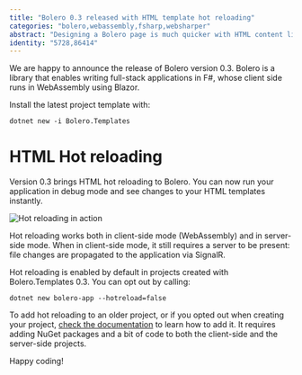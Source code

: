 ```yaml
---
title: "Bolero 0.3 released with HTML template hot reloading"
categories: "bolero,webassembly,fsharp,websharper"
abstract: "Designing a Bolero page is much quicker with HTML content live editing."
identity: "5728,86414"
---
```

We are happy to announce the release of Bolero version 0.3. Bolero is a library that enables writing full-stack applications in F#, whose client side runs in WebAssembly using Blazor.

Install the latest project template with:

```
dotnet new -i Bolero.Templates
```

# HTML Hot reloading

Version 0.3 brings HTML hot reloading to Bolero. You can now run your application in debug mode and see changes to your HTML templates instantly.

![Hot reloading in action](https://raw.githubusercontent.com/wiki/fsbolero/Bolero/hotreload.gif)

Hot reloading works both in client-side mode (WebAssembly) and in server-side mode. When in client-side mode, it still requires a server to be present: file changes are propagated to the application via SignalR.

Hot reloading is enabled by default in projects created with Bolero.Templates 0.3. You can opt out by calling:

```
dotnet new bolero-app --hotreload=false
```

To add hot reloading to an older project, or if you opted out when creating your project, [check the documentation](https://github.com/fsbolero/Bolero/wiki/Templating#hot-reloading) to learn how to add it. It requires adding NuGet packages and a bit of code to both the client-side and the server-side projects.

Happy coding!
